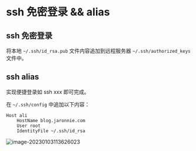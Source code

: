 # ssh 免密登录 && alias

## ssh 免密登录

将本地 `~/.ssh/id_rsa.pub` 文件内容追加到远程服务器 `~/.ssh/authorized_keys` 文件中。

## ssh alias

实现便捷登录如 ssh xxx 即可完成。

在 `~/.ssh/config` 中追加以下内容：

```shell
Host ali
    HostName blog.jaronnie.com
    User root
    IdentityFile ~/.ssh/id_rsa
```

![image-20230103113626023](https://resource.gocloudcoder.com/image-20230103113626023.png)
